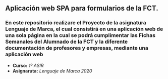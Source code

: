 ## Aplicación web SPA para formularios de la FCT.

### En este repositorio realizare el Proyecto de la asignatura Lenguaje de Marca, el cual consistirá en una aplicación web de una sola página en la cual se podrá cumplimentar las Fichas Semanales del Alumnado de la FCT y la diferente documentación de profesores y empresas, mediante una aplicación web

- **Curso:** *1º ASIR*
-  **Asignaruta:** *Lenguaje de Marca*
*2020*
